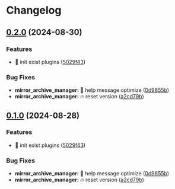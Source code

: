 # Changelog

## [0.2.0](https://github.com/Aimerny/MCDRPlugins/compare/MirrorArchiveManager-v0.1.0...MirrorArchiveManager-v0.2.0) (2024-08-30)


### Features

* :tada: init exist plugins ([5029f43](https://github.com/Aimerny/MCDRPlugins/commit/5029f430f3a376878270a08124a73cad63af7bc5))


### Bug Fixes

* **mirror_archive_manager:** :bug: help message optimize ([0d9855b](https://github.com/Aimerny/MCDRPlugins/commit/0d9855b49376c8aae23e26d44ddd0e5a187dd40a))
* **mirror_archive_manager:** :fire: reset version ([a2cd79b](https://github.com/Aimerny/MCDRPlugins/commit/a2cd79b68ec21b18f61c0fdce0dbd6c656be80a0))

## [0.1.0](https://github.com/Aimerny/MCDRPlugins/compare/MirrorArchiveManager-v0.0.2...MirrorArchiveManager-v0.1.0) (2024-08-28)


### Features

* :tada: init exist plugins ([5029f43](https://github.com/Aimerny/MCDRPlugins/commit/5029f430f3a376878270a08124a73cad63af7bc5))


### Bug Fixes

* **mirror_archive_manager:** :bug: help message optimize ([0d9855b](https://github.com/Aimerny/MCDRPlugins/commit/0d9855b49376c8aae23e26d44ddd0e5a187dd40a))
* **mirror_archive_manager:** :fire: reset version ([a2cd79b](https://github.com/Aimerny/MCDRPlugins/commit/a2cd79b68ec21b18f61c0fdce0dbd6c656be80a0))
